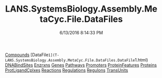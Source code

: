 ﻿---
title: LANS.SystemsBiology.Assembly.MetaCyc.File.DataFiles
date: 6/13/2016 8:14:33 PM
---

[Compounds](T-LANS.SystemsBiology.Assembly.MetaCyc.File.DataFiles.Compounds.html)
[DataFile`1](T-LANS.SystemsBiology.Assembly.MetaCyc.File.DataFiles.DataFile`1.html)
[DNABindSites](T-LANS.SystemsBiology.Assembly.MetaCyc.File.DataFiles.DNABindSites.html)
[Enzrxns](T-LANS.SystemsBiology.Assembly.MetaCyc.File.DataFiles.Enzrxns.html)
[Genes](T-LANS.SystemsBiology.Assembly.MetaCyc.File.DataFiles.Genes.html)
[Pathways](T-LANS.SystemsBiology.Assembly.MetaCyc.File.DataFiles.Pathways.html)
[Promoters](T-LANS.SystemsBiology.Assembly.MetaCyc.File.DataFiles.Promoters.html)
[ProteinFeatures](T-LANS.SystemsBiology.Assembly.MetaCyc.File.DataFiles.ProteinFeatures.html)
[Proteins](T-LANS.SystemsBiology.Assembly.MetaCyc.File.DataFiles.Proteins.html)
[ProtLigandCplxes](T-LANS.SystemsBiology.Assembly.MetaCyc.File.DataFiles.ProtLigandCplxes.html)
[Reactions](T-LANS.SystemsBiology.Assembly.MetaCyc.File.DataFiles.Reactions.html)
[Regulations](T-LANS.SystemsBiology.Assembly.MetaCyc.File.DataFiles.Regulations.html)
[Regulons](T-LANS.SystemsBiology.Assembly.MetaCyc.File.DataFiles.Regulons.html)
[TransUnits](T-LANS.SystemsBiology.Assembly.MetaCyc.File.DataFiles.TransUnits.html)

